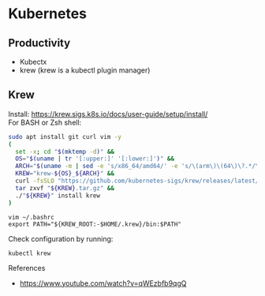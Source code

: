 # Kubernetes

## Productivity

- Kubectx
- krew (krew is a kubectl plugin manager)

## Krew

Install: https://krew.sigs.k8s.io/docs/user-guide/setup/install/  
For BASH or Zsh shell:

```bash
sudo apt install git curl vim -y
(
  set -x; cd "$(mktemp -d)" &&
  OS="$(uname | tr '[:upper:]' '[:lower:]')" &&
  ARCH="$(uname -m | sed -e 's/x86_64/amd64/' -e 's/\(arm\)\(64\)\?.*/\1\2/' -e 's/aarch64$/arm64/')" &&
  KREW="krew-${OS}_${ARCH}" &&
  curl -fsSLO "https://github.com/kubernetes-sigs/krew/releases/latest/download/${KREW}.tar.gz" &&
  tar zxvf "${KREW}.tar.gz" &&
  ./"${KREW}" install krew
)
```

```
vim ~/.bashrc
export PATH="${KREW_ROOT:-$HOME/.krew}/bin:$PATH"
```

Check configuration by running:
```
kubectl krew
```


References
- https://www.youtube.com/watch?v=qWEzbfb9qgQ